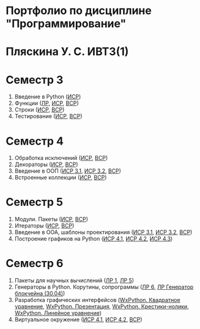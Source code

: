 # Портфолио по дисциплине "Программирование"

# Пляскина У. С. ИВТ3(1)

# Семестр 3

1. Введение в Python ([ИСР](https://github.com/Akwatore/Programm/blob/master/Sem_3/ISR_1.2-4.py))
1. Функции ([ЛР](https://github.com/Akwatore/Programm/blob/master/Sem_3/LR_Tema2), [ИСР](https://github.com/Akwatore/Programm/blob/master/Sem_3/ISR_2.1-4.py), [ВСР](https://github.com/Akwatore/Programm/blob/master/Sem_3/VSR_2.2-3.py))
1. Строки ([ИСР](https://github.com/Akwatore/Programm/blob/master/Sem_3/ISR_3.1-4.py), [ВСР](https://github.com/Akwatore/Programm/blob/master/Sem_3/VSR_3.1-2.py))
1. Тестирование ([ИСР](https://github.com/Akwatore/Programm/blob/master/Sem_3/ISR_4.py), [ВСР](https://github.com/Akwatore/Programm/blob/master/Sem_3/VSR_4.1-2.py))

# Семестр 4

1. Обработка исключений ([ИСР](https://github.com/Akwatore/Programm/blob/master/Sem_4/ISR_1.py), [ВСР](https://github.com/Akwatore/Programm/blob/master/Sem_4/VSR_1.py))
1. Декораторы ([ИСР](https://github.com/Akwatore/Programm/blob/master/Sem_4/ISR_2.py), [ВСР](https://github.com/Akwatore/Programm/blob/master/Sem_4/VSR_2.py))
1. Введение в ООП ([ИСР 3.1](https://github.com/Akwatore/Programm/blob/master/Sem_4/ISR_3.1.py), [ИСР 3.2](https://github.com/Akwatore/Programm/blob/master/Sem_4/ISR_3.2.py), [ВСР](https://github.com/python-basic/sem4-t3-Akwatore/blob/master/VSR_3.1.py))
1. Встроенные коллекции ([ИСР](https://github.com/Akwatore/Programm/blob/master/Sem_4/ISR_4.py), [ВСР](https://github.com/Akwatore/Programm/blob/master/Sem_4/VSR_4.py))

# Семестр 5

1. Модули. Пакеты ([ИСР](https://github.com/Akwatore/Programm/blob/master/Sem_5/ISR_1.1.md), [ВСР](https://github.com/Akwatore/Programm/blob/master/Sem_5/VSR_1.1.md))
1. Итераторы ([ИСР](https://github.com/Akwatore/Programm/blob/master/Sem_5/ISR_2.1-2.py), [ВСР](https://github.com/Akwatore/Programm/blob/master/Sem_5/VSR_2.py))
1. Введение в ООА, шаблоны проектирования ([ИСР 3.1](), [ИСР 3.2](), [ВСР]())
1. Построение графиков на Python ([ИСР 4.1](https://github.com/Akwatore/Programm/blob/master/Sem_5/ISR_4.1.py), [ИСР 4.2](https://github.com/Akwatore/Programm/blob/master/Sem_5/ISR_4.2.py), [ИСР 4.3](https://github.com/Akwatore/Programm/blob/master/Sem_5/ISR_4.3.py))

# Семестр 6

1. Пакеты для научных вычислений ([ЛР 1](https://github.com/Akwatore/Programm/blob/master/Sem_6/LR_1.py), [ЛР 5](https://github.com/Akwatore/Programm/blob/master/Sem_6/LR_5.md))
1. Генераторы в Python. Корутины, сопрограммы ([ЛР 6](https://github.com/Akwatore/Programm/blob/master/Sem_6/LR_6.py), [ЛР Генератор блокчейна (30.04)](https://github.com/Akwatore/Programm/blob/master/Sem_6/LR_30.04.py))
1. Разработка графических интерфейсов ([WxPython. Квадратное уравнение](https://github.com/viktoriashandybina/PythonIVT/blob/master/5sem/%D0%9A%D0%B2%D0%B0%D0%B4%D1%80%D0%B0%D1%82%D0%BD%D0%BE%D0%B5%20%D1%83%D1%80%D0%B0%D0%B2%D0%BD%D0%B5%D0%BD%D0%B8%D0%B5.%20%D0%9F%D0%BB%D1%8F%D1%81%D0%BA%D0%B8%D0%BD%D0%B0%2C%20%D0%A8%D0%B0%D0%BD%D0%B4%D1%8B%D0%B1%D0%B8%D0%BD%D0%B0.py), [WxPython. Презентация](https://docs.google.com/presentation/d/1wVzwMX7ZmXMChFIDQLcU4dtHDAEtUiDACuLWTOqqNWU/edit), [WxPython. Крестики-нолики](https://github.com/Akwatore/Programm/blob/master/Sem_6/WxPython.%20%D0%9A%D1%80%D0%B5%D1%81%D1%82%D0%B8%D0%BA%D0%B8-%D0%BD%D0%BE%D0%BB%D0%B8%D0%BA%D0%B8.py), [WxPython. Линейное уравнение](https://github.com/Akwatore/Programm/blob/master/Sem_6/WxPython.%20%D0%9B%D0%B8%D0%BD%D0%B5%D0%B9%D0%BD%D0%BE%D0%B5%20%D1%83%D1%80%D0%B0%D0%B2%D0%BD%D0%B5%D0%BD%D0%B8%D0%B5.py))
1. Виртуальное окружение ([ИСР 4.1](https://github.com/Akwatore/Programm/blob/master/Sem_6/ISR_4.1.md), [ИСР 4.2](https://github.com/Akwatore/Programm/blob/master/Sem_6/ISR_4.2.md), [ВСР](https://github.com/Akwatore/Programm/blob/master/Sem_6/VSR_4.py))
